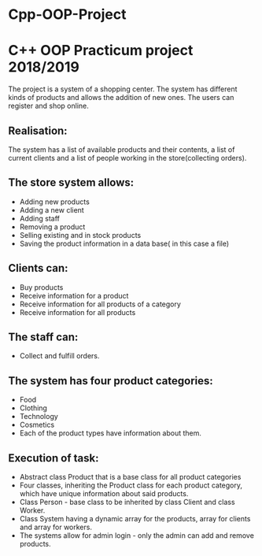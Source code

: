 # Cpp-OOP-Project
# C++ OOP Practicum project 2018/2019 #
The project is a system of a shopping center. The system has different kinds of products and allows the addition of new ones. The users can register and shop online.

## Realisation: ##

The system has a list of available products and their contents, a list of current clients and a list of people working in the store(collecting orders).

## The store system allows: ##

* Adding new products
* Adding a new client
* Adding staff
* Removing a product
* Selling existing and in stock products
* Saving the product information in a data base( in this case a file)

## Clients can: ##
* Buy products
* Receive information for a product 
* Receive information for all products of a category 
* Receive information for all products

## The staff can: ##
* Collect and fulfill orders.

## The system has four product categories: ##
* Food
* Clothing
* Technology
* Cosmetics
* Each of the product types have information about them.

## Execution of task: ##

* Abstract class Product that is a base class for all product categories
* Four classes, inheriting the Product class for each product category, which have unique information about said products.
* Class Person - base class to be inherited by class Client and class Worker.
* Class System having a dynamic array for the products, array for clients and array for workers.
* The systems allow for admin login - only the admin can add and remove products.

